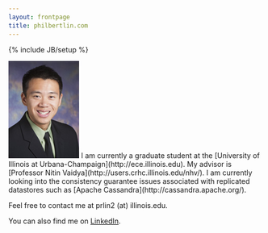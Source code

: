 ```yaml
---
layout: frontpage
title: philbertlin.com
---
```

{% include JB/setup %}

<span class="prlin2">
    <img src="images/prlin2.jpg">
</span>
I am currently a graduate student at the 
[University of Illinois at Urbana-Champaign](http://ece.illinois.edu).
My advisor is 
[Professor Nitin Vaidya](http://users.crhc.illinois.edu/nhv/).
I am currently looking into the consistency guarantee issues
associated with replicated datastores
such as [Apache Cassandra](http://cassandra.apache.org/).


Feel free to contact me at prlin2 (at) illinois.edu.


You can also find me on [LinkedIn](http://www.linkedin.com/in/philbertlin/).
